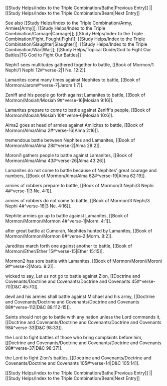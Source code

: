 [[Study Helps/Index to the Triple Combination/Bathe|Previous Entry]]  ||  [[Study Helps/Index to the Triple Combination/Beam|Next Entry]]

 See also [[Study Helps/Index to the Triple Combination/Army, Armies|Army]]; [[Study Helps/Index to the Triple Combination/Carnage|Carnage]]; [[Study Helps/Index to the Triple Combination/Fight, Fought|Fight]]; [[Study Helps/Index to the Triple Combination/Slaughter|Slaughter]]; [[Study Helps/Index to the Triple Combination/War|War]]; [[Study Helps/Topical Guide/God to Fight Our Battles|TG God to Fight Our Battles]]

 Nephi1 sees multitudes gathered together to battle, [[Book of Mormon/1 Nephi/1 Nephi 12#^verse-2|1 Ne. 12:2]].

 Lamanites come many times against Nephites to battle, [[Book of Mormon/Jarom#^verse-7|Jarom 1:7]].

 Zeniff and his people go forth against Lamanites to battle, [[Book of Mormon/Mosiah/Mosiah 9#^verse-16|Mosiah 9:16]].

 Lamanites prepare to come to battle against Zeniff's people, [[Book of Mormon/Mosiah/Mosiah 10#^verse-6|Mosiah 10:6]].

 Alma2 goes at head of armies against Amlicites to battle, [[Book of Mormon/Alma/Alma 2#^verse-16|Alma 2:16]].

 tremendous battle between Nephites and Lamanites, [[Book of Mormon/Alma/Alma 28#^verse-2|Alma 28:2]].

 Moroni1 gathers people to battle against Lamanites, [[Book of Mormon/Alma/Alma 43#^verse-26|Alma 43:26]].

 Lamanites do not come to battle because of Nephites' great courage and numbers, [[Book of Mormon/Alma/Alma 62#^verse-19|Alma 62:19]].

 armies of robbers prepare to battle, [[Book of Mormon/3 Nephi/3 Nephi 4#^verse-1|3 Ne. 4:1]].

 armies of robbers do not come to battle, [[Book of Mormon/3 Nephi/3 Nephi 4#^verse-16|3 Ne. 4:16]].

 Nephite armies go up to battle against Lamanites, [[Book of Mormon/Mormon/Mormon 4#^verse-1|Morm. 4:1]].

 after great battle at Cumorah, Nephites hunted by Lamanites, [[Book of Mormon/Mormon/Mormon 8#^verse-2|Morm. 8:2]].

 Jaredites march forth one against another to battle, [[Book of Mormon/Ether/Ether 15#^verse-15|Ether 15:15]].

 Mormon2 has sore battle with Lamanites, [[Book of Mormon/Moroni/Moroni 9#^verse-2|Moro. 9:2]].

 wicked to say, Let us not go to battle against Zion, [[Doctrine and Covenants/Doctrine and Covenants/Doctrine and Covenants 45#^verse-70|D&C 45:70]].

 devil and his armies shall battle against Michael and his army, [[Doctrine and Covenants/Doctrine and Covenants/Doctrine and Covenants 88#^verse-112|D&C 88:112-15]].

 Saints should not go to battle with any nation unless the Lord commands it, [[Doctrine and Covenants/Doctrine and Covenants/Doctrine and Covenants 98#^verse-33|D&C 98:33]].

 the Lord to fight battles of those who bring complaints before him, [[Doctrine and Covenants/Doctrine and Covenants/Doctrine and Covenants 98#^verse-37|D&C 98:37]].

 the Lord to fight Zion's battles, [[Doctrine and Covenants/Doctrine and Covenants/Doctrine and Covenants 105#^verse-14|D&C 105:14]].

[[Study Helps/Index to the Triple Combination/Bathe|Previous Entry]]  ||  [[Study Helps/Index to the Triple Combination/Beam|Next Entry]]